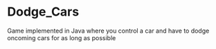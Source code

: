 # Dodge_Cars
Game implemented in Java where you control a car and have to dodge oncoming cars for as long as possible 
